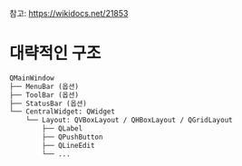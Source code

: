 참고: https://wikidocs.net/21853

# 대략적인 구조
```markdown
QMainWindow
├── MenuBar (옵션)
├── ToolBar (옵션)
├── StatusBar (옵션)
└── CentralWidget: QWidget
    └── Layout: QVBoxLayout / QHBoxLayout / QGridLayout
        ├── QLabel
        ├── QPushButton
        ├── QLineEdit
        └── ...
```
